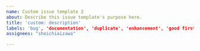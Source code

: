 ```yaml
---
name: Custom issue template 2
about: Describe this issue template's purpose here.
title: 'custom: description'
labels: 'bug', 'documentation', 'duplicate', 'enhancement', 'good first issue', 'help wanted', 'invalid', 'question', 'wontfix'
assignees: "shoichiaizawa"

---
```



